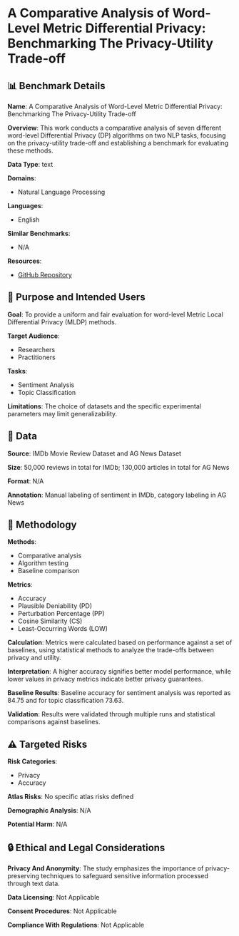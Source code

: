 # A Comparative Analysis of Word-Level Metric Differential Privacy: Benchmarking The Privacy-Utility Trade-off

## 📊 Benchmark Details

**Name**: A Comparative Analysis of Word-Level Metric Differential Privacy: Benchmarking The Privacy-Utility Trade-off

**Overview**: This work conducts a comparative analysis of seven different word-level Differential Privacy (DP) algorithms on two NLP tasks, focusing on the privacy-utility trade-off and establishing a benchmark for evaluating these methods.

**Data Type**: text

**Domains**:
- Natural Language Processing

**Languages**:
- English

**Similar Benchmarks**:
- N/A

**Resources**:
- [GitHub Repository](https://github.com/sjmeis/MLDP)

## 🎯 Purpose and Intended Users

**Goal**: To provide a uniform and fair evaluation for word-level Metric Local Differential Privacy (MLDP) methods.

**Target Audience**:
- Researchers
- Practitioners

**Tasks**:
- Sentiment Analysis
- Topic Classification

**Limitations**: The choice of datasets and the specific experimental parameters may limit generalizability.

## 💾 Data

**Source**: IMDb Movie Review Dataset and AG News Dataset

**Size**: 50,000 reviews in total for IMDb; 130,000 articles in total for AG News

**Format**: N/A

**Annotation**: Manual labeling of sentiment in IMDb, category labeling in AG News

## 🔬 Methodology

**Methods**:
- Comparative analysis
- Algorithm testing
- Baseline comparison

**Metrics**:
- Accuracy
- Plausible Deniability (PD)
- Perturbation Percentage (PP)
- Cosine Similarity (CS)
- Least-Occurring Words (LOW)

**Calculation**: Metrics were calculated based on performance against a set of baselines, using statistical methods to analyze the trade-offs between privacy and utility.

**Interpretation**: A higher accuracy signifies better model performance, while lower values in privacy metrics indicate better privacy guarantees.

**Baseline Results**: Baseline accuracy for sentiment analysis was reported as 84.75 and for topic classification 73.63.

**Validation**: Results were validated through multiple runs and statistical comparisons against baselines.

## ⚠️ Targeted Risks

**Risk Categories**:
- Privacy
- Accuracy

**Atlas Risks**:
No specific atlas risks defined

**Demographic Analysis**: N/A

**Potential Harm**: N/A

## 🔒 Ethical and Legal Considerations

**Privacy And Anonymity**: The study emphasizes the importance of privacy-preserving techniques to safeguard sensitive information processed through text data.

**Data Licensing**: Not Applicable

**Consent Procedures**: Not Applicable

**Compliance With Regulations**: Not Applicable
